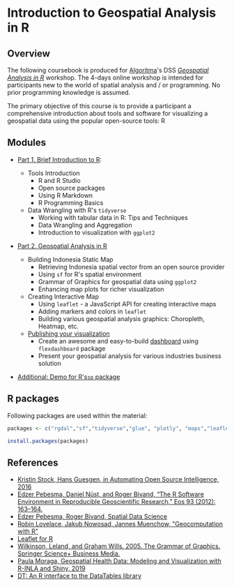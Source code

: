 # Introduction to Geospatial Analysis in R

## Overview

The following coursebook is produced for [Algoritma](https://algorit.ma/)'s DSS [*Geospatial Analysis in R*](https://algorit.ma/ds-course/building-interactive-mapping-for-geospatial-analysis-in-r/) workshop. The 4-days online workshop is intended for participants new to the world of spatial analysis and / or programming. No prior programming knowledge is assumed.

 The primary objective of this course is to provide a participant a comprehensive introduction about tools and software for visualizing a geospatial data using the popular open-source tools: R

## Modules

- [Part 1. Brief Introduction to R](introduction.Rmd):
    * Tools Introduction
        + R and R Studio  
        + Open source packages  
        + Using R Markdown  
        + R Programming Basics  
    * Data Wrangling with R's `tidyverse`
        + Working with tabular data in R: Tips and Techniques 
        + Data Wrangling and Aggregation
        + Introduction to visualization with `ggplot2`

- [Part 2. Geospatial Analysis in R](main-course.Rmd)
    * Building Indonesia Static Map
        - Retrieving Indonesia spatial vector from an open source provider
        - Using `sf` for R's spatial environment
        - Grammar of Graphics for geospatial data using `ggplot2`
        - Enhancing map plots for richer visualization 
    * Creating Interactive Map
        - Using `leaflet` - a JavaScript API for creating interactive maps
        - Adding markers and colors in `leaflet`
        - Building various geospatial analysis graphics: Choropleth, Heatmap, etc.
    * [Publishing your visualization](dashboard-geo.Rmd)
        - Create an awesome and easy-to-build [dashboard](https://rpubs.com/tangerine/dss-geospatial) using `flexdashboard` package
        - Present your geospatial analysis for various industries business solution

- [Additional: Demo for R's`sp` package](sp-example.Rmd)

## R packages

Following packages are used within the material:

```r
packages <- c("rgdal","sf","tidyverse","glue", "plotly", "maps","leaflet","leaflet.extras", "tmap", "flexdashboard","DT")

install.packages(packages)
```

## References

- [Kristin Stock, Hans Guesgen, in Automating Open Source Intelligence, 2016](https://www.elsevier.com/books/T/A/9780128029169)
- [Edzer Pebesma, Daniel Nüst, and Roger Bivand, “The R Software Environment in Reproducible Geoscientific Research,” Eos 93 (2012): 163–164.](https://agupubs.onlinelibrary.wiley.com/doi/abs/10.1029/2012EO160003)  
- [Edzer Pebesma, Roger Bivand, Spatial Data Science](https://keen-swartz-3146c4.netlify.app/)
- [Robin Lovelace, Jakub Nowosad, Jannes Muenchow, "Geocomputation with R"](https://geocompr.robinlovelace.net/spatial-class.html)
- [Leaflet for R](https://rstudio.github.io/leaflet/)
- [Wilkinson, Leland, and Graham Wills. 2005. The Grammar of Graphics. Springer Science+ Business Media.](https://www.springer.com/de/book/9780387245447)
- [Paula Moraga, Geospatial Health Data: Modeling and Visualization with R-INLA and Shiny, 2019](https://www.paulamoraga.com/book-geospatial/index.html)
- [DT: An R interface to the DataTables library](https://rstudio.github.io/DT/)


